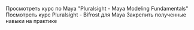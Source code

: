 Просмотреть курс по Maya "Pluralsight - Maya Modeling Fundamentals"
Посмотреть курс Pluralsight - Bifrost для Maya
Закрепить полученные навыки на практике
